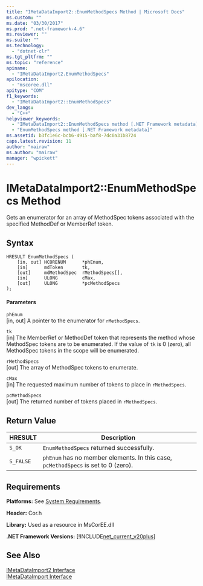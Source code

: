 ```yaml
---
title: "IMetaDataImport2::EnumMethodSpecs Method | Microsoft Docs"
ms.custom: ""
ms.date: "03/30/2017"
ms.prod: ".net-framework-4.6"
ms.reviewer: ""
ms.suite: ""
ms.technology: 
  - "dotnet-clr"
ms.tgt_pltfrm: ""
ms.topic: "reference"
apiname: 
  - "IMetaDataImport2.EnumMethodSpecs"
apilocation: 
  - "mscoree.dll"
apitype: "COM"
f1_keywords: 
  - "IMetaDataImport2::EnumMethodSpecs"
dev_langs: 
  - "C++"
helpviewer_keywords: 
  - "IMetaDataImport2::EnumMethodSpecs method [.NET Framework metadata]"
  - "EnumMethodSpecs method [.NET Framework metadata]"
ms.assetid: b3fc1e6c-bcb6-4915-baf8-7dc0a31b8724
caps.latest.revision: 11
author: "mairaw"
ms.author: "mairaw"
manager: "wpickett"
---
```

# IMetaDataImport2::EnumMethodSpecs Method
Gets an enumerator for an array of MethodSpec tokens associated with the specified MethodDef or MemberRef token.  
  
## Syntax  
  
```  
HRESULT EnumMethodSpecs (  
    [in, out] HCORENUM      *phEnum,   
    [in]      mdToken       tk,  
    [out]     mdMethodSpec  rMethodSpecs[],  
    [in]      ULONG         cMax,  
    [out]     ULONG         *pcMethodSpecs  
);   
```  
  
#### Parameters  
 `phEnum`  
 [in, out] A pointer to the enumerator for `rMethodSpecs`.  
  
 `tk`  
 [in] The MemberRef or MethodDef token that represents the method whose MethodSpec tokens are to be enumerated. If the value of `tk` is 0 (zero), all MethodSpec tokens in the scope will be enumerated.  
  
 `rMethodSpecs`  
 [out] The array of MethodSpec tokens to enumerate.  
  
 `cMax`  
 [in] The requested maximum number of tokens to place in `rMethodSpecs`.  
  
 `pcMethodSpecs`  
 [out] The returned number of tokens placed in `rMethodSpecs`.  
  
## Return Value  
  
|HRESULT|Description|  
|-------------|-----------------|  
|`S_OK`|`EnumMethodSpecs` returned successfully.|  
|`S_FALSE`|`phEnum` has no member elements. In this case, `pcMethodSpecs` is set to 0 (zero).|  
  
## Requirements  
 **Platforms:** See [System Requirements](../../../../docs/framework/getting-started/system-requirements.md).  
  
 **Header:** Cor.h  
  
 **Library:** Used as a resource in MsCorEE.dll  
  
 **.NET Framework Versions:** [!INCLUDE[net_current_v20plus](../../../../includes/net-current-v20plus-md.md)]  
  
## See Also  
 [IMetaDataImport2 Interface](../../../../docs/framework/unmanaged-api/metadata/imetadataimport2-interface.md)   
 [IMetaDataImport Interface](../../../../docs/framework/unmanaged-api/metadata/imetadataimport-interface.md)